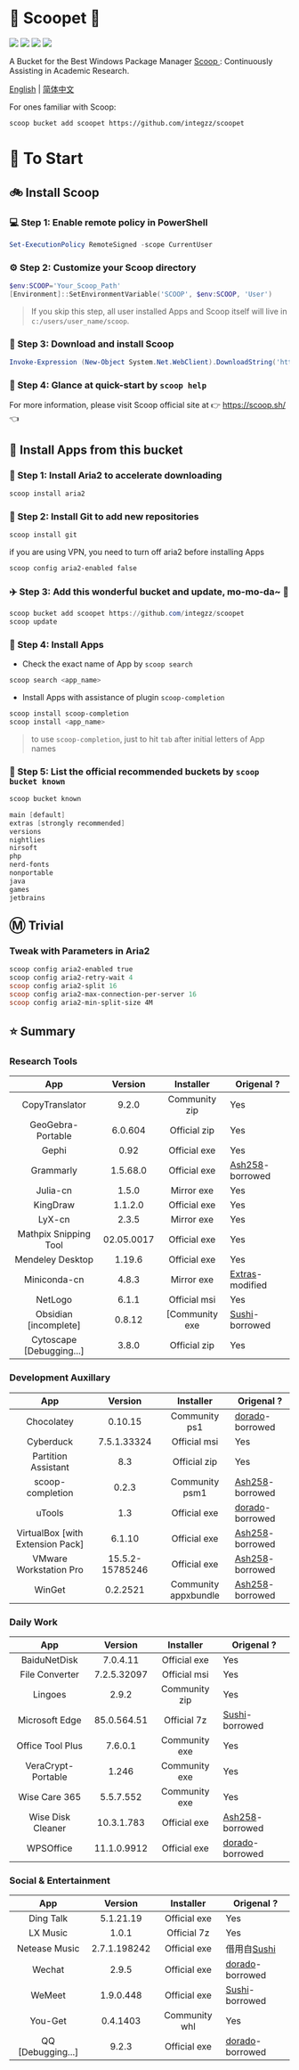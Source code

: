 <div align="left">
<h1 align="left"> 🍨 Scoopet 🍨 </h1>
<p>
<a>
<img src="https://ci.appveyor.com/api/projects/status/kbd3a9mibncbx8ds?svg=true"/>
</a>
<a>
<img src="https://img.shields.io/github/languages/code-size/integzz/scoopet.svg">
</a>
<a>
<img src="https://img.shields.io/github/repo-size/integzz/scoopet.svg">
</a>
<a>
<img src="https://img.shields.io/github/license/integzz/scoopet">
</a>
</p>
</div>

<p></p>

<div>
<p> A Bucket for the Best Windows Package Manager <a href="https://github.com/lukesampson/scoop"> Scoop </a>: Continuously Assisting in Academic Research.
</p>

<p align="left">
        <a href="README.md">English</a> | <a href="README_CN.md">简体中文</a>
</p>
</div>

For ones familiar with Scoop:

```
scoop bucket add scoopet https://github.com/integzz/scoopet
```

# :running: To Start

## :bike: Install Scoop

### :computer: Step 1: Enable remote policy in PowerShell

```powershell
Set-ExecutionPolicy RemoteSigned -scope CurrentUser
```

### :gear: Step 2: Customize your Scoop directory

```powershell
$env:SCOOP='Your_Scoop_Path'
[Environment]::SetEnvironmentVariable('SCOOP', $env:SCOOP, 'User')
```

> If you skip this step, all user installed Apps and Scoop itself will live in `c:/users/user_name/scoop`.

### :hammer: Step 3: Download and install Scoop

```powershell
Invoke-Expression (New-Object System.Net.WebClient).DownloadString('https://get.scoop.sh')
```

### :book: Step 4: Glance at quick-start by `scoop help`

For more information, please visit Scoop official site at 👉 https://scoop.sh/ 👈

## :car: Install Apps from this bucket

### :train: Step 1: Install Aria2 to accelerate downloading

```powershell
scoop install aria2
```

### :ticket: Step 2: Install Git to add new repositories

```powershell
scoop install git
```

if you are using VPN, you need to turn off aria2 before installing Apps

```powershell
scoop config aria2-enabled false
```

### :airplane: Step 3: Add this wonderful bucket and update, mo-mo-da~ :kiss:

```powershell
scoop bucket add scoopet https://github.com/integzz/scoopet
scoop update
```

### :rocket: Step 4: Install Apps

- Check the exact name of App by `scoop search`

```powershell
scoop search <app_name>
```

- Install Apps with assistance of plugin `scoop-completion`

```powershell
scoop install scoop-completion
scoop install <app_name>
```

> to use `scoop-completion`, just to hit `tab` after initial letters of App names

### :100: Step 5: List the official recommended buckets by `scoop bucket known`

```powershell
scoop bucket known

main [default]
extras [strongly recommended]
versions
nightlies
nirsoft
php
nerd-fonts
nonportable
java
games
jetbrains
```

## :m: Trivial

### Tweak with Parameters in Aria2

```powershell
scoop config aria2-enabled true
scoop config aria2-retry-wait 4
scoop config aria2-split 16
scoop config aria2-max-connection-per-server 16
scoop config aria2-min-split-size 4M
```

## :star: Summary

### Research Tools

|           App            |  Version   |   Installer    | Origenal ?                                                            |
| :----------------------: | :--------: | :------------: | --------------------------------------------------------------------- |
|      CopyTranslator      |   9.2.0    | Community zip  | Yes                                                                   |
|    GeoGebra-Portable     |  6.0.604   |  Official zip  | Yes                                                                   |
|          Gephi           |    0.92    |  Official exe  | Yes                                                                   |
|        Grammarly         |  1.5.68.0  |  Official exe  | [Ash258](https://github.com/Ash258/Scoop-Ash258)-borrowed             |
|         Julia-cn         |   1.5.0    |   Mirror exe   | Yes                                                                   |
|         KingDraw         |  1.1.2.0   |  Official exe  | Yes                                                                   |
|          LyX-cn          |   2.3.5    |   Mirror exe   | Yes                                                                   |
|  Mathpix Snipping Tool   | 02.05.0017 |  Official exe  | Yes                                                                   |
|     Mendeley Desktop     |   1.19.6   |  Official exe  | Yes                                                                   |
|       Miniconda-cn       |   4.8.3    |   Mirror exe   | [Extras](https://github.com/lukesampson/scoop-extras)-modified        |
|         NetLogo          |   6.1.1    |  Official msi  | Yes                                                                   |
|  Obsidian [incomplete]   |   0.8.12   | [Community exe | [Sushi](https://github.com/kidonng/sushi/tree/master/bucket)-borrowed |
| Cytoscape [Debugging...] |   3.8.0    |  Official zip  | Yes                                                                   |

### Development Auxillary

|               App                |     Version     |      Installer       | Origenal ?                                                |
| :------------------------------: | :-------------: | :------------------: | --------------------------------------------------------- |
|            Chocolatey            |     0.10.15     |    Community ps1     | [dorado](https://github.com/chawyehsu/dorado)-borrowed    |
|            Cyberduck             |   7.5.1.33324   |     Official msi     | Yes                                                       |
|       Partition Assistant        |       8.3       |     Official zip     | Yes                                                       |
|         scoop-completion         |      0.2.3      |    Community psm1    | [Ash258](https://github.com/Ash258/Scoop-Ash258)-borrowed |
|              uTools              |       1.3       |     Official exe     | [dorado](https://github.com/chawyehsu/dorado)-borrowed    |
| VirtualBox [with Extension Pack] |     6.1.10      |     Official exe     | [Ash258](https://github.com/Ash258/Scoop-Ash258)-borrowed |
|      VMware Workstation Pro      | 15.5.2-15785246 |     Official exe     | [Ash258](https://github.com/Ash258/Scoop-Ash258)-borrowed |
|              WinGet              |    0.2.2521     | Community appxbundle | [Ash258](https://github.com/Ash258/Scoop-Ash258)-borrowed |

### Daily Work

|        App         |   Version   |   Installer   | Origenal ?                                                            |
| :----------------: | :---------: | :-----------: | --------------------------------------------------------------------- |
|    BaiduNetDisk    |  7.0.4.11   | Official exe  | Yes                                                                   |
|   File Converter   | 7.2.5.32097 | Official msi  | Yes                                                                   |
|      Lingoes       |    2.9.2    | Community zip | Yes                                                                   |
|   Microsoft Edge   | 85.0.564.51 |  Official 7z  | [Sushi](https://github.com/kidonng/sushi/tree/master/bucket)-borrowed |
|  Office Tool Plus  |   7.6.0.1   | Community exe | Yes                                                                   |
| VeraCrypt-Portable |    1.246    | Community exe | Yes                                                                   |
|   Wise Care 365    |  5.5.7.552  | Community exe | Yes                                                                   |
| Wise Disk Cleaner  | 10.3.1.783  | Official exe  | [Ash258](https://github.com/Ash258/Scoop-Ash258)-borrowed             |
|     WPSOffice      | 11.1.0.9912 | Official exe  | [dorado](https://github.com/chawyehsu/dorado)-borrowed                |

### Social & Entertainment

|        App        |   Version    |   Installer   | Origenal ?                                                            |
| :---------------: | :----------: | :-----------: | --------------------------------------------------------------------- |
|     Ding Talk     |  5.1.21.19   | Official exe  | Yes                                                                   |
|     LX Music      |    1.0.1     |  Official 7z  | Yes                                                                   |
|   Netease Music   | 2.7.1.198242 | Official exe  | 借用自[Sushi](https://github.com/kidonng/sushi/tree/master/bucket)    |
|      Wechat       |    2.9.5     | Official exe  | [dorado](https://github.com/chawyehsu/dorado)-borrowed                |
|      WeMeet       |  1.9.0.448   | Official exe  | [Sushi](https://github.com/kidonng/sushi/tree/master/bucket)-borrowed |
|      You-Get      |   0.4.1403   | Community whl | Yes                                                                   |
| QQ [Debugging...] |    9.2.3     | Official exe  | [dorado](https://github.com/chawyehsu/dorado)-borrowed                |
